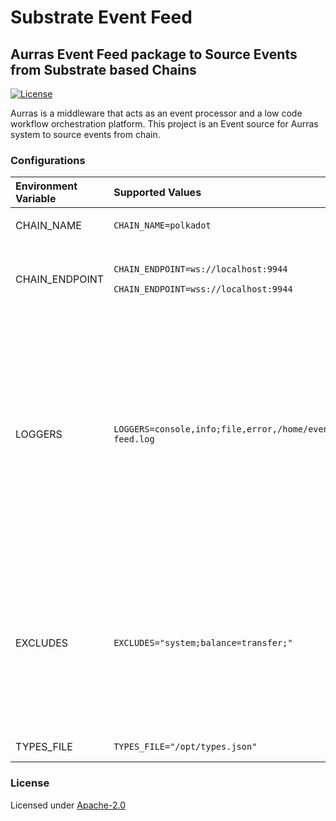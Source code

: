 # Substrate Event Feed

## Aurras Event Feed package to Source Events from Substrate based Chains

[![License](https://img.shields.io/badge/license-Apache--2.0-blue.svg)](http://www.apache.org/licenses/LICENSE-2.0)

Aurras is a middleware that acts as an event processor and a low code workflow orchestration platform. This project is an Event source for Aurras system to source events from chain.

### Configurations

<table>
  <thead>
    <tr>
      <th style="text-align:left">Environment Variable</th>
      <th style="text-align:left">Supported Values</th>
      <th style="text-align:left">Description</th>
    </tr>
  </thead>
  <tbody>
    <tr>
      <td style="text-align:left">CHAIN_NAME</td>
      <td style="text-align:left"><code>CHAIN_NAME=polkadot</code>
      </td>
      <td style="text-align:left">
        <ul>
          <li>alphanumeric string</li>
        </ul>
      </td>
    </tr>
    <tr>
      <td style="text-align:left">CHAIN_ENDPOINT</td>
      <td style="text-align:left">
        <p><code>CHAIN_ENDPOINT=ws://localhost:9944</code>
        </p>
        <p><code>CHAIN_ENDPOINT=wss://localhost:9944</code>
        </p>
      </td>
      <td style="text-align:left">
        <p>Protocols Supported :</p>
        <ul>
          <li>ws (WebSocket)</li>
          <li>wss (WebSocket Secure)</li>
        </ul>
      </td>
    </tr>
    <tr>
      <td style="text-align:left">LOGGERS</td>
      <td style="text-align:left"><code>LOGGERS=console,info;file,error,/home/event-feed.log</code>
      </td>
      <td style="text-align:left">
        <p>Loggers Available:</p>
        <ul>
          <li>console</li>
          <li>file</li>
        </ul>
        <p>Logger Levels:</p>
        <ul>
          <li>info</li>
          <li>warning</li>
          <li>error</li>
          <li>debug</li>
        </ul>
        <p>
          <br />Format:
          <br />LOGGERS=type,level[,param]
          <br />
          <br />Multiple loggers can be provided seperated by &quot;;&quot;</p>
        <p></p>
      </td>
    </tr>
    <tr>
      <td style="text-align:left">EXCLUDES</td>
      <td style="text-align:left"><code>EXCLUDES=&quot;system;balance=transfer;&quot;</code>
      </td>
      <td style="text-align:left">
        <ul>
          <li>Section can be excluded as whole</li>
          <li>Specific method of the section can be excluded</li>
        </ul>
        <p>Format: EXCLUDES=&quot;section[=methods]&quot;</p>
        <p>Multiple sections to be provided seperated by &quot;;&quot;</p>
        <p>Multiple methods to be seperated by &quot;,&quot;</p>
      </td>
    </tr>
    <tr>
      <td style="text-align:left">TYPES_FILE</td>
      <td style="text-align:left"><code>TYPES_FILE=&quot;/opt/types.json&quot;</code>
      </td>
      <td style="text-align:left">Location to custom types for the chain</td>
    </tr>
  </tbody>
</table>

### License

Licensed under [Apache-2.0](https://github.com/HugoByte/aurras-documentation/tree/f07f6727f0cb01cccf04f15ec446e2d310ca1cb9/components/event-feed/substrate-event-feed/LICENSE/README.md)

